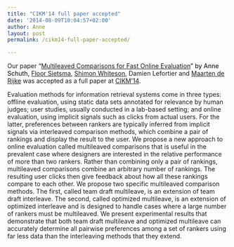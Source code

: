 ```yaml
---
title: "CIKM'14 full paper accepted"
date: '2014-08-09T10:04:57+02:00'
author: Anne
layout: post
permalink: /cikm14-full-paper-accepted/

---
```


Our paper “[Multileaved Comparisons for Fast Online Evaluation](/assets/2014/08/ir1190-schuth-cikm2014-multileave.pdf)<span style="color: #000000;">” by Anne Schuth,</span> [Floor Sietsma](http://nl.linkedin.com/pub/floor-sietsma/11/3b0/80b), [Shimon Whiteson](https://staff.fnwi.uva.nl/s.a.whiteson/Shimon_Whiteson/Home.html), Damien Lefortier and [Maarten de Rijke](http://staff.science.uva.nl/~mdr/) was accepted as a full paper at [CIKM’14](http://cikm2014.fudan.edu.cn/).

Evaluation methods for information retrieval systems come in three types: offline evaluation, using static data sets annotated for relevance by human judges; user studies, usually conducted in a lab-based setting; and online evaluation, using implicit signals such as clicks from actual users. For the latter, preferences between rankers are typically inferred from implicit signals via interleaved comparison methods, which combine a pair of rankings and display the result to the user. We propose a new approach to online evaluation called multileaved comparisons that is useful in the prevalent case where designers are interested in the relative performance of more than two rankers. Rather than combining only a pair of rankings, multileaved comparisons combine an arbitrary number of rankings. The resulting user clicks then give feedback about how all these rankings compare to each other. We propose two specific multileaved comparison methods. The first, called team draft multileave, is an extension of team draft interleave. The second, called optimized multileave, is an extension of optimized interleave and is designed to handle cases where a large number of rankers must be multileaved. We present experimental results that demonstrate that both team draft multileave and optimized multileave can accurately determine all pairwise preferences among a set of rankers using far less data than the interleaving methods that they extend.